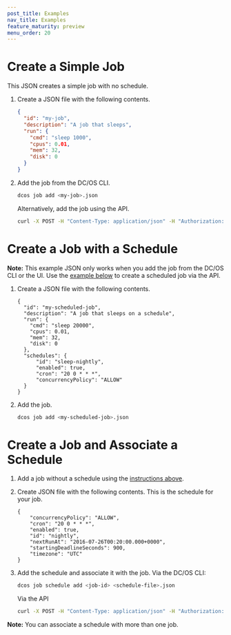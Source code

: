 ```yaml
---
post_title: Examples
nav_title: Examples
feature_maturity: preview
menu_order: 20
---
```


<a name="create-job"></a>
# Create a Simple Job

This JSON creates a simple job with no schedule.

1. Create a JSON file with the following contents. 
    ```json
    {
      "id": "my-job",
      "description": "A job that sleeps",
      "run": {
        "cmd": "sleep 1000",
        "cpus": 0.01,
        "mem": 32,
        "disk": 0
      }
    }
    ```

1. Add the job from the DC/OS CLI.
    ```bash
    dcos job add <my-job>.json
    ```
    
    Alternatively, add the job using the API.
    ```bash
    curl -X POST -H "Content-Type: application/json" -H "Authorization: token=$(dcos config show core.dcos_acs_token)" $(dcos config show core.dcos_url)/service/metronome/v1/jobs -d@/Users/<your-username>/<myjob>.json
    ```

# Create a Job with a Schedule
**Note:** This example JSON only works when you add the job from the DC/OS CLI or the UI. Use the [example below](#schedule-with-api) to create a scheduled job via the API.

1. Create a JSON file with the following contents.
    ```
    {
      "id": "my-scheduled-job",
      "description": "A job that sleeps on a schedule",
      "run": {
        "cmd": "sleep 20000",
        "cpus": 0.01,
        "mem": 32,
        "disk": 0
      },
      "schedules": {
          "id": "sleep-nightly",
          "enabled": true,
          "cron": "20 0 * * *",
          "concurrencyPolicy": "ALLOW"
      }
    }
    ```

1. Add the job.
    ```bash
    dcos job add <my-scheduled-job>.json
    ```
   
<a name="schedule-with-api"></a>

# Create a Job and Associate a Schedule

1. Add a job without a schedule using the [instructions above](#create-job).

1. Create JSON file with the following contents. This is the schedule for your job.

    ```
    {
        "concurrencyPolicy": "ALLOW",
        "cron": "20 0 * * *",
        "enabled": true,
        "id": "nightly",
        "nextRunAt": "2016-07-26T00:20:00.000+0000",
        "startingDeadlineSeconds": 900,
        "timezone": "UTC"
    }
    ```

1. Add the schedule and associate it with the job.
    Via the DC/OS CLI:
    ```bash
    dcos job schedule add <job-id> <schedule-file>.json
    ```

    Via the API
    ```bash
    curl -X POST -H "Content-Type: application/json" -H "Authorization: token=$(dcos config show core.dcos_acs_token)" $(dcos config show core.dcos_url)/service/metronome/v1/jobs/<job-id>/schedules -d@/Users/<your-username>/<schedule-file>.json
    ```
    
**Note:** You can associate a schedule with more than one job.